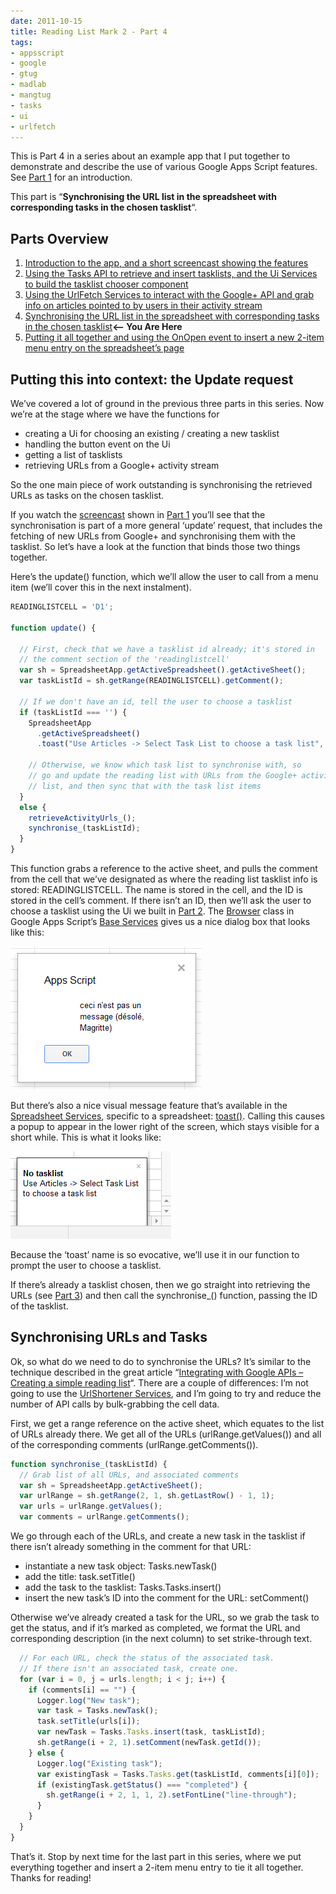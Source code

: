 ```yaml
---
date: 2011-10-15
title: Reading List Mark 2 - Part 4
tags:
- appsscript
- google
- gtug
- madlab
- mangtug
- tasks
- ui
- urlfetch
---
```

This is Part 4 in a series about an example app that I put together to demonstrate and describe the use of various Google Apps Script features. See [Part 1](/blog/posts/2011/10/08/reading-list-mark-2-part-1/) for an introduction.

This part is “**Synchronising the URL list in the spreadsheet with corresponding tasks in the chosen tasklist**“.

## Parts Overview

1. [Introduction to the app, and a short screencast showing the features](/blog/posts/2011/10/08/reading-list-mark-2-part-1/)
2. [Using the Tasks API to retrieve and insert tasklists, and the Ui Services to build the tasklist chooser component](/blog/posts/2011/10/10/reading-list-mark-2-part-2/)
3. [Using the UrlFetch Services to interact with the Google+ API and grab info on articles pointed to by users in their activity stream](/blog/posts/2011/10/14/reading-list-mark-2-part-3/)
4. [Synchronising the URL list in the spreadsheet with corresponding tasks in the chosen tasklist](/blog/posts/2011/10/15/reading-list-mark-2-part-4/)**<– You Are Here**
5. [Putting it all together and using the OnOpen event to insert a new 2-item menu entry on the spreadsheet’s page](/blog/posts/2011/10/16/reading-list-mark-2-part-5/)

## Putting this into context: the Update request

We’ve covered a lot of ground in the previous three parts in this series. Now we’re at the stage where we have the functions for

- creating a Ui for choosing an existing / creating a new tasklist
- handling the button event on the Ui
- getting a list of tasklists
- retrieving URLs from a Google+ activity stream

So the one main piece of work outstanding is synchronising the retrieved URLs as tasks on the chosen tasklist.

If you watch the [screencast](http://www.youtube.com/watch?v=F08qS8ZmlZ0) shown in [Part 1](/blog/posts/2011/10/08/reading-list-mark-2-part-1/) you’ll see that the synchronisation is part of a more general ‘update’ request, that includes the fetching of new URLs from Google+ and synchronising them with the tasklist. So let’s have a look at the function that binds those two things together.

Here’s the update() function, which we’ll allow the user to call from a menu item (we’ll cover this in the next instalment).

```javascript
READINGLISTCELL = 'D1';

function update() {

  // First, check that we have a tasklist id already; it's stored in
  // the comment section of the 'readinglistcell'
  var sh = SpreadsheetApp.getActiveSpreadsheet().getActiveSheet();
  var taskListId = sh.getRange(READINGLISTCELL).getComment();

  // If we don't have an id, tell the user to choose a tasklist
  if (taskListId === '') {
    SpreadsheetApp
      .getActiveSpreadsheet()
      .toast("Use Articles -> Select Task List to choose a task list", "No Task List", 5);

    // Otherwise, we know which task list to synchronise with, so
    // go and update the reading list with URLs from the Google+ activity
    // list, and then sync that with the task list items
  }
  else {
    retrieveActivityUrls_();
    synchronise_(taskListId);
  }
}
```

This function grabs a reference to the active sheet, and pulls the comment from the cell that we’ve designated as where the reading list tasklist info is stored: READINGLISTCELL. The name is stored in the cell, and the ID is stored in the cell’s comment. If there isn’t an ID, then we’ll ask the user to choose a tasklist using the Ui we built in [Part 2](/blog/posts/2011/10/10/reading-list-mark-2-part-2/). The [Browser](http://code.google.com/googleapps/appsscript/class_browser.html) class in Google Apps Script’s [Base Services](http://code.google.com/googleapps/appsscript/service_base.html) gives us a nice dialog box that looks like this:

![message box](/images/2011/10/notamessage1.png)

But there’s also a nice visual message feature that’s available in the [Spreadsheet Services](http://code.google.com/googleapps/appsscript/service_spreadsheet.html), specific to a spreadsheet: [toast()](http://code.google.com/googleapps/appsscript/class_spreadsheet.html#toast). Calling this causes a popup to appear in the lower right of the screen, which stays visible for a short while. This is what it looks like:

![toast message](/images/2011/10/notasklist.png)

Because the ‘toast’ name is so evocative, we’ll use it in our function to prompt the user to choose a tasklist.

If there’s already a tasklist chosen, then we go straight into retrieving the URLs (see [Part 3](/blog/posts/2011/10/14/reading-list-mark-2-part-3/)) and then call the synchronise_() function, passing the ID of the tasklist.

## Synchronising URLs and Tasks

Ok, so what do we need to do to synchronise the URLs? It’s similar to the technique described in the great article “[Integrating with Google APIs – Creating a simple reading list](http://code.google.com/googleapps/appsscript/articles/google_apis_reading_list.html)“. There are a couple of differences: I’m not going to use the [UrlShortener Services](http://code.google.com/googleapps/appsscript/service_urlshortener.html), and I’m going to try and reduce the number of API calls by bulk-grabbing the cell data.

First, we get a range reference on the active sheet, which equates to the list of URLs already there. We get all of the URLs (urlRange.getValues()) and all of the corresponding comments (urlRange.getComments()).

```javascript
function synchronise_(taskListId) {
  // Grab list of all URLs, and associated comments
  var sh = SpreadsheetApp.getActiveSheet();
  var urlRange = sh.getRange(2, 1, sh.getLastRow() - 1, 1);
  var urls = urlRange.getValues();
  var comments = urlRange.getComments();
```

We go through each of the URLs, and create a new task in the tasklist if there isn’t already something in the comment for that URL:

- instantiate a new task object: Tasks.newTask()
- add the title: task.setTitle()
- add the task to the tasklist: Tasks.Tasks.insert()
- insert the new task’s ID into the comment for the URL: setComment()

Otherwise we’ve already created a task for the URL, so we grab the task to get the status, and if it’s marked as completed, we format the URL and corresponding description (in the next column) to set strike-through text.

```javascript
  // For each URL, check the status of the associated task.
  // If there isn't an associated task, create one.
  for (var i = 0, j = urls.length; i < j; i++) {
    if (comments[i] == "") {
      Logger.log("New task");
      var task = Tasks.newTask();
      task.setTitle(urls[i]);
      var newTask = Tasks.Tasks.insert(task, taskListId);
      sh.getRange(i + 2, 1).setComment(newTask.getId());
    } else {
      Logger.log("Existing task");
      var existingTask = Tasks.Tasks.get(taskListId, comments[i][0]);
      if (existingTask.getStatus() === "completed") {
        sh.getRange(i + 2, 1, 1, 2).setFontLine("line-through");
      }
    }
  }
}
```

That’s it. Stop by next time for the last part in this series, where we put everything together and insert a 2-item menu entry to tie it all together. Thanks for reading!
